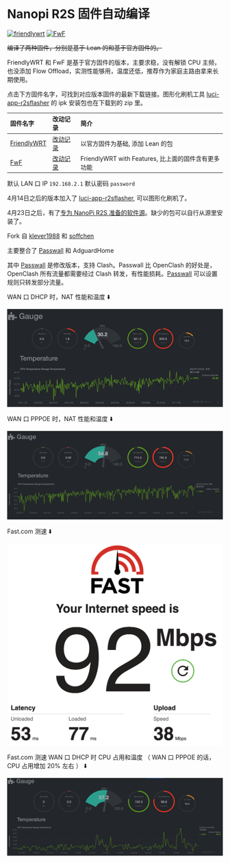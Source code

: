 # Nanopi R2S 固件自动编译

[![friendlywrt](https://github.com/songchenwen/nanopi-r2s/workflows/friendlywrt/badge.svg)](https://github.com/songchenwen/nanopi-r2s/actions?query=workflow%3Afriendlywrt) 
[![FwF](https://github.com/songchenwen/nanopi-r2s/workflows/FwF/badge.svg)](https://github.com/songchenwen/nanopi-r2s/actions?query=workflow%3AFwF) 

~~编译了两种固件，分别是基于 Lean 的和基于官方固件的。~~

FriendlyWRT 和 FwF 是基于官方固件的版本，主要求稳，没有解锁 CPU 主频，也没添加 Flow Offload，实测性能够用，温度还低，推荐作为家庭主路由拿来长期使用。

点击下方固件名字，可找到对应版本固件的最新下载链接。图形化刷机工具 [luci-app-r2sflasher](luci-app-r2sflasher) 的 ipk 安装包也在下载到的 zip 里。

| 固件名字 | 改动记录 | 简介 |
| :------ | :----- | :--- |
| [FriendlyWRT](FriendlyWRT) | [改动记录](FriendlyWRT/CHANGELOG.md) | 以官方固件为基础, 添加 Lean 的包 |
| [FwF](FwF) | [改动记录](FwF/CHANGELOG.md) | FriendlyWRT with Features, 比上面的固件含有更多功能 |

默认 LAN 口 IP `192.168.2.1` 默认密码 `password`

4月14日之后的版本加入了 [luci-app-r2sflasher](luci-app-r2sflasher), 可以图形化刷机了。

4月23日之后，有了[专为 NanoPi R2S 准备的软件源](https://songchenwen.com/nanopi-r2s-opkg-feeds/packages)。缺少的包可以自行从源里安装了。

Fork 自 [klever1988](https://github.com/klever1988/nanopi-openwrt) 和 [soffchen](https://github.com/soffchen/NanoPi-R2S)

主要整合了 [Passwall](https://github.com/songchenwen/openwrt-package) 和 AdguardHome

其中 [Passwall](https://github.com/songchenwen/openwrt-package) 是修改版本，支持 Clash。Passwall 比 OpenClash 的好处是，OpenClash 所有流量都需要经过 Clash 转发，有性能损耗。[Passwall](https://github.com/songchenwen/openwrt-package) 可以设置规则只转发部分流量。

WAN 口 DHCP 时，NAT 性能和温度 ⬇️

![DHCP NAT](images/r2s_dhcp_nat.png)

WAN 口 PPPOE 时，NAT 性能和温度 ⬇️

![PPPOE NAT](images/r2s_pppoe_nat.png)

Fast.com 测速 ⬇️

![fast.com](images/r2s_fastcom.png)

Fast.com 测速 WAN 口 DHCP 时 CPU 占用和温度 （ WAN 口 PPPOE 的话，CPU 占用增加 20% 左右 ） ⬇️

![fast.com](images/r2s_fastcom_nat.png)

